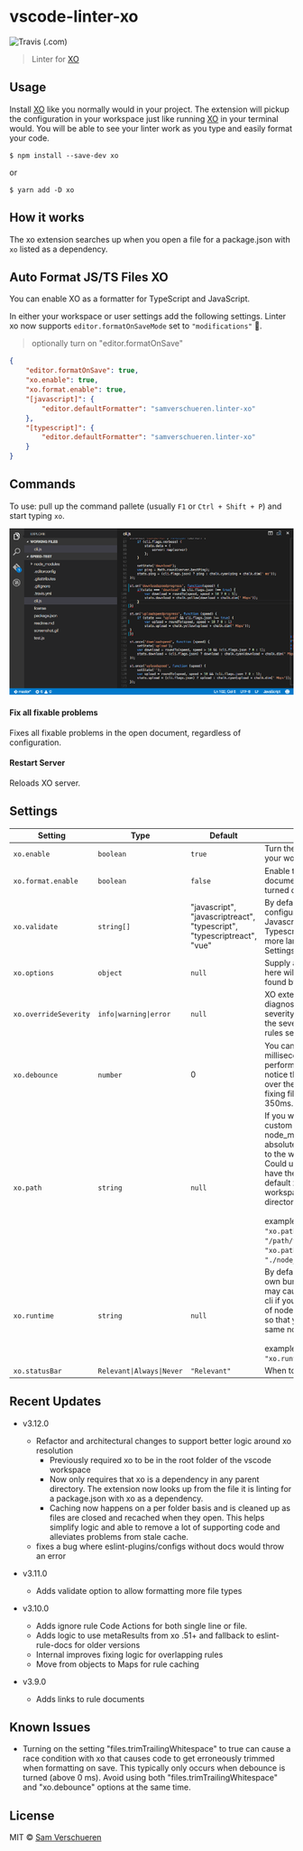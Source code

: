 # vscode-linter-xo

![Travis (.com)](https://img.shields.io/travis/com/xojs/vscode-linter-xo)

> Linter for [XO](https://github.com/sindresorhus/xo)

## Usage

Install [XO](https://github.com/sindresorhus/xo) like you normally would in your project. The extension will pickup the configuration in your workspace just like running [XO](https://github.com/sindresorhus/xo) in your terminal would. You will be able to see your linter work as you type and easily format your code.

```shell
$ npm install --save-dev xo
```

or

```shell
$ yarn add -D xo
```

## How it works

The xo extension searches up when you open a file for a package.json with `xo` listed as a dependency.

## Auto Format JS/TS Files XO

You can enable XO as a formatter for TypeScript and JavaScript.

In either your workspace or user settings add the following settings. Linter xo now supports `editor.formatOnSaveMode` set to `"modifications"` :tada:.

> optionally turn on "editor.formatOnSave"

```json
{
	"editor.formatOnSave": true,
	"xo.enable": true,
	"xo.format.enable": true,
	"[javascript]": {
		"editor.defaultFormatter": "samverschueren.linter-xo"
	},
	"[typescript]": {
		"editor.defaultFormatter": "samverschueren.linter-xo"
	}
}
```

## Commands

To use: pull up the command pallete (usually `F1` or `Ctrl + Shift + P`) and start typing `xo`.

![](media/fix.gif)

#### Fix all fixable problems

Fixes all fixable problems in the open document, regardless of configuration.

#### Restart Server

Reloads XO server.

## Settings

| Setting               | Type                      | Default                                                                                         | Description                                                                                                                                                                                                                                                                                                                                                                                                                                            |
| --------------------- | ------------------------- | ----------------------------------------------------------------------------------------------- | ------------------------------------------------------------------------------------------------------------------------------------------------------------------------------------------------------------------------------------------------------------------------------------------------------------------------------------------------------------------------------------------------------------------------------------------------------ |
| `xo.enable`           | `boolean`                 | `true`                                                                                          | Turn the `xo` extension on and off in your workspace                                                                                                                                                                                                                                                                                                                                                                                                   |
| `xo.format.enable`    | `boolean`                 | `false`                                                                                         | Enable the `xo` extension to format documents. Requires `xo.enable` to be turned on.                                                                                                                                                                                                                                                                                                                                                                   |
| `xo.validate`         | `string[]`                | "javascript", <br/> "javascriptreact", <br/> "typescript", <br/> "typescriptreact", <br/> "vue" | By default, the XO extension is configured to activate for Javascript, Javascript + React, Typescript, and Typescript + React. You may add more languages in the VS Code Settings.                                                                                                                                                                                                                                                                     |
| `xo.options`          | `object`                  | `null`                                                                                          | Supply any [xo option](https://github.com/xojs/xo#config). The options set here will override any configurations found by `xo` in your local workspace                                                                                                                                                                                                                                                                                                 |
| `xo.overrideSeverity` | `info\|warning\|error`    | `null`                                                                                          | XO extension will report all diagnostics in VSCode as the desired severity type. By default `xo` reports the severity type based on the linting rules set up in the local workspace                                                                                                                                                                                                                                                                    |
| `xo.debounce`         | `number`                  | 0                                                                                               | You can adjust a debounce (in milliseconds) that helps optimize performance for large files. If you notice that lint results are jumping all over the place, or a long delay in fixing files, turn this up. The max is 350ms.                                                                                                                                                                                                                          |
| `xo.path`             | `string`                  | `null`                                                                                          | If you want to resolve xo from a custom path - such as a global node_modules folder, supply an absolute or relative path (with respect to the workspace folder directory). Could use with Deno, yarn pnp, or to have the xo library lint itself. By default xo is resolved from the workspace folders node_modules directory. <br/><br/>examples:<br/>`"xo.path": "/path/to/node_modules/xo/index.js"` <br/> `"xo.path": "./node_modules/xo/index.js"` |
| `xo.runtime`          | `string`                  | `null`                                                                                          | By default, VSCode starts xo with its own bundled nodejs version. This may cause different results from the cli if you are using a different version of node. You can set a runtime path so that you are always using the same node version. <br/><br/>example:<br/>`"xo.runtime": "/usr/local/bin/node"`                                                                                                                                              |
| `xo.statusBar`        | `Relevant\|Always\|Never` | `"Relevant"`                                                                                    | When to show the status bar icon.                                                                                                                                                                                                                                                                                                                                                                                                                      |

## Recent Updates

- v3.12.0

  - Refactor and architectural changes to support better logic around xo resolution
    - Previously required xo to be in the root folder of the vscode workspace
    - Now only requires that xo is a dependency in any parent directory. The extension now looks up from the file it is linting for a package.json with xo as a dependency.
    - Caching now happens on a per folder basis and is cleaned up as files are closed and recached when they open. This helps simplify logic and able to remove a lot of supporting code and alleviates problems from stale cache.
  - fixes a bug where eslint-plugins/configs without docs would throw an error

- v3.11.0

  - Adds validate option to allow formatting more file types

- v3.10.0

  - Adds ignore rule Code Actions for both single line or file.
  - Adds logic to use metaResults from xo .51+ and fallback to eslint-rule-docs for older versions
  - Internal improves fixing logic for overlapping rules
  - Move from objects to Maps for rule caching

- v3.9.0

  - Adds links to rule documents

## Known Issues

- Turning on the setting "files.trimTrailingWhitespace" to true can cause a race condition with xo that causes code to get erroneously trimmed when formatting on save. This typically only occurs when debounce is turned (above 0 ms). Avoid using both "files.trimTrailingWhitespace" and "xo.debounce" options at the same time.

## License

MIT © [Sam Verschueren](http://github.com/SamVerschueren)

